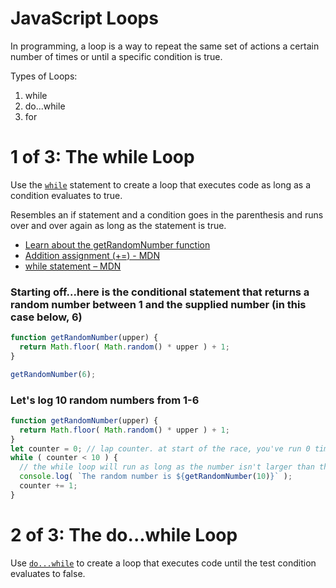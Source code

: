# JavaScript Loops

In programming, a loop is a way to repeat the same set of actions a certain number of times or until a specific condition is true.

Types of Loops:
1. while
2. do...while
3. for

# 1 of 3: The while Loop
Use the [`while`](https://developer.mozilla.org/en-US/docs/Web/JavaScript/Reference/Statements/while) statement to create a loop that executes code as long as a condition evaluates to true.

Resembles an if statement and a condition goes in the parenthesis and runs over and over again as long as the statement is true.
- [Learn about the getRandomNumber function](https://teamtreehouse.com/library/function-parameters-and-arguments)
- [Addition assignment (+=) - MDN](https://developer.mozilla.org/en-US/docs/Web/JavaScript/Reference/Operators/Assignment_Operators#Addition_assignment)
- [while statement – MDN](https://developer.mozilla.org/en-US/docs/Web/JavaScript/Guide/Loops_and_iteration#while_statement)

### Starting off...here is the conditional statement that returns a random number between 1 and the supplied number (in this case below, 6)
```js
function getRandomNumber(upper) {
  return Math.floor( Math.random() * upper ) + 1;
}

getRandomNumber(6);
```

### Let's log 10 random numbers from 1-6

```js
function getRandomNumber(upper) {
  return Math.floor( Math.random() * upper ) + 1;
}
let counter = 0; // lap counter. at start of the race, you've run 0 times. each time you run, you update counter value by +1.
while ( counter < 10 ) {
  // the while loop will run as long as the number isn't larger than the counter's bound/limit
  console.log( `The random number is ${getRandomNumber(10)}` );
  counter += 1;
}
```

# 2 of 3: The do...while Loop
Use [`do...while`](https://developer.mozilla.org/en-US/docs/Web/JavaScript/Reference/Statements/do...while) to create a loop that executes code until the test condition evaluates to false.


